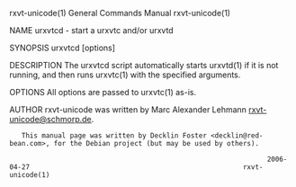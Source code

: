 rxvt-unicode(1)                                               General Commands Manual                                              rxvt-unicode(1)

NAME
       urxvtcd - start a urxvtc and/or urxvtd

SYNOPSIS
       urxvtcd [options]

DESCRIPTION
       The urxvtcd script automatically starts urxvtd(1) if it is not running, and then runs urxvtc(1) with the specified arguments.

OPTIONS
       All options are passed to urxvtc(1) as-is.

AUTHOR
       rxvt-unicode was written by Marc Alexander Lehmann <rxvt-unicode@schmorp.de>.

       This manual page was written by Decklin Foster <decklin@red-bean.com>, for the Debian project (but may be used by others).

                                                                    2006-04-27                                                     rxvt-unicode(1)
